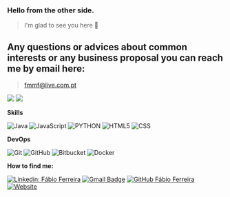 ### Hello from the other side.

> I'm glad to see you here 🤙

## Any questions or advices about common interests or any business proposal you can reach me by email here:
> fmmf@live.com.pt


![](https://github-readme-stats.vercel.app/api?username=fabi6ferreira&count_private=true&show_icons=true)
![](https://github-readme-stats.vercel.app/api/top-langs/?username=fabi6ferreira&layout=compact)

**Skills**

  ![Java](https://img.shields.io/badge/-Java-333333?style=flat&logo=Java&logoColor=007396)
  ![JavaScript](https://img.shields.io/badge/-JavaScript-333333?style=flat&logo=javascript)
  ![PYTHON](https://img.shields.io/pypi/pyversions/django)
  ![HTML5](https://img.shields.io/badge/-HTML5-333333?style=flat&logo=HTML5)
  ![CSS](https://img.shields.io/badge/-CSS-333333?style=flat&logo=CSS3&logoColor=1572B6)
  
**DevOps**

  ![Git](https://img.shields.io/badge/-Git-333333?style=flat&logo=git)
  ![GitHub](https://img.shields.io/badge/-GitHub-333333?style=flat&logo=github)
  ![Bitbucket](https://img.shields.io/badge/-Bitbucket-333333?style=flat&logo=bitbucket)
  ![Docker](https://img.shields.io/badge/-Docker-333333?style=flat&logo=docker)

**How to find me:**

[![Linkedin: Fábio Ferreira](https://img.shields.io/badge/-fabi6ferreira-blue?style=flat-square&logo=Linkedin&logoColor=white&link=https://www.linkedin.com/in/fabi6f/)](https://www.linkedin.com/in/fabi6f/)
[![Gmail Badge](https://img.shields.io/badge/-fabi6ferreira@gmail.com-006bed?style=flat-square&logo=Gmail&logoColor=white&link=mailto:SEU-EMAIL)](mailto:fabi6ferreira@gmail.com)
[![GitHub Fábio Ferreira]( https://img.shields.io/github/followers/fabi6ferreira?style=social)](https://github.com/fabi6ferreira)
[![Website](https://img.shields.io/website?up_color=blue&url=https%3A%2F%2Ffabi6ferreira.github.io%2Ffabioferreira%2F)](https://fabi6ferreira.github.io/fabioferreira/)
